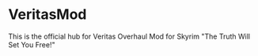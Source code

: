 VeritasMod
==========

This is the official hub for Veritas Overhaul Mod for Skyrim "The Truth Will Set You Free!"
